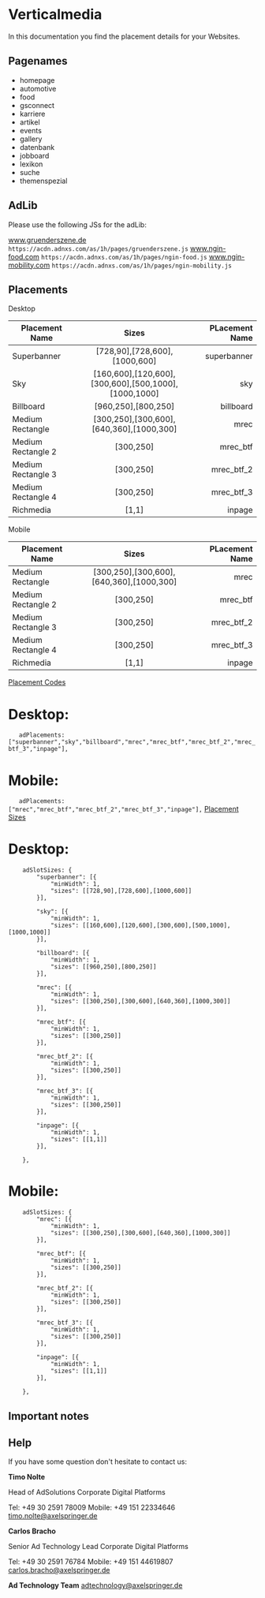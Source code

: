 # Verticalmedia

In this documentation you find the placement details for your Websites.  

## Pagenames

- homepage
- automotive
- food
- gsconnect
- karriere
- artikel
- events
- gallery
- datenbank
- jobboard
- lexikon
- suche
- themenspezial


## AdLib

Please use the following JSs for the adLib: 

www.gruenderszene.de ```https://acdn.adnxs.com/as/1h/pages/gruenderszene.js```
www.ngin-food.com ```https://acdn.adnxs.com/as/1h/pages/ngin-food.js```
www.ngin-mobility.com ```https://acdn.adnxs.com/as/1h/pages/ngin-mobility.js```


## Placements

 Desktop

| Placement Name|Sizes|PLacement Name|
| ------------- |:-------------:| -----:|
|Superbanner|[728,90],[728,600],[1000,600]|superbanner|
|Sky|[160,600],[120,600],[300,600],[500,1000],[1000,1000]|sky|
|Billboard|[960,250],[800,250]|billboard|
|Medium Rectangle|[300,250],[300,600],[640,360],[1000,300]|mrec|
|Medium Rectangle 2|[300,250]|mrec_btf|
|Medium Rectangle 3|[300,250]|mrec_btf_2|
|Medium Rectangle 4|[300,250]|mrec_btf_3|
|Richmedia|[1,1]|inpage|

 Mobile


| Placement Name|Sizes|PLacement Name|
| ------------- |:-------------:| -----:|
|Medium Rectangle|[300,250],[300,600],[640,360],[1000,300]|mrec|
|Medium Rectangle 2|[300,250]|mrec_btf|
|Medium Rectangle 3|[300,250]|mrec_btf_2|
|Medium Rectangle 4|[300,250]|mrec_btf_3|
|Richmedia|[1,1]|inpage|

 [Placement Codes](https://github.com/CDPAdSolution/adSolution-Reference/blob/master/publisher-display-reference.md#3-define-the-ad-placements-for-the-website)

# Desktop:

`	adPlacements: ["superbanner","sky","billboard","mrec","mrec_btf","mrec_btf_2","mrec_btf_3","inpage"],`

# Mobile:

`	adPlacements: ["mrec","mrec_btf","mrec_btf_2","mrec_btf_3","inpage"],`
 [Placement Sizes](https://github.com/CDPAdSolution/adSolution-Reference/blob/master/publisher-display-reference.md#4-define-the-sizes-for-every-ad-placement)

# Desktop:

```
	adSlotSizes: {
		"superbanner": [{
			"minWidth": 1,
			"sizes": [[728,90],[728,600],[1000,600]]
		}],
     
		"sky": [{
			"minWidth": 1,
			"sizes": [[160,600],[120,600],[300,600],[500,1000],[1000,1000]]
		}],
     
		"billboard": [{
			"minWidth": 1,
			"sizes": [[960,250],[800,250]]
		}],
     
		"mrec": [{
			"minWidth": 1,
			"sizes": [[300,250],[300,600],[640,360],[1000,300]]
		}],
     
		"mrec_btf": [{
			"minWidth": 1,
			"sizes": [[300,250]]
		}],

		"mrec_btf_2": [{
			"minWidth": 1,
			"sizes": [[300,250]]
		}],

		"mrec_btf_3": [{
			"minWidth": 1,
			"sizes": [[300,250]]
		}],
     
		"inpage": [{
			"minWidth": 1,
			"sizes": [[1,1]]
		}],
     
	},
```

# Mobile:

```
	adSlotSizes: {
		"mrec": [{
			"minWidth": 1,
			"sizes": [[300,250],[300,600],[640,360],[1000,300]]
		}],
     
		"mrec_btf": [{
			"minWidth": 1,
			"sizes": [[300,250]]
		}],

		"mrec_btf_2": [{
			"minWidth": 1,
			"sizes": [[300,250]]
		}],

		"mrec_btf_3": [{
			"minWidth": 1,
			"sizes": [[300,250]]
		}],
     
		"inpage": [{
			"minWidth": 1,
			"sizes": [[1,1]]
		}],
     
	},
```

## Important notes



## Help

If you have some question don't hesitate to contact us:


__Timo Nolte__
 
  Head of AdSolutions
  Corporate Digital Platforms

  Tel: +49 30 2591 78009
  Mobile: +49 151 22334646 
  timo.nolte@axelspringer.de


__Carlos Bracho__
 
  Senior Ad Technology Lead 
  Corporate Digital Platforms
  
  Tel: +49 30 2591 76784
  Mobile: +49 151 44619807 
  carlos.bracho@axelspringer.de

__Ad Technology Team__
  adtechnology@axelspringer.de
  
